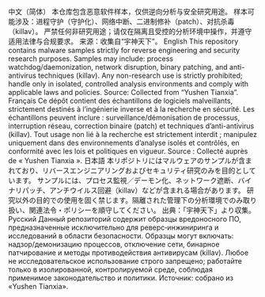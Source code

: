 中文（简体）
本仓库包含恶意软件样本，仅供逆向分析与安全研究用途。
样本可能涉及：进程守护（守护化）、网络中断、二进制修补（patch）、对抗杀毒（killav）。
严禁任何非研究用途；请仅在隔离且受控的分析环境中操作，并遵守适用法律与合规要求。
来源：收集自“宇神天下”。
English
This repository contains malware samples strictly for reverse engineering and security research purposes.
Samples may include: process watchdog/daemonization, network disruption, binary patching, and anti-antivirus techniques (killav).
Any non-research use is strictly prohibited; handle only in isolated, controlled analysis environments and comply with applicable laws and policies.
Source: Collected from “Yushen Tianxia”.
Français
Ce dépôt contient des échantillons de logiciels malveillants, strictement destinés à l’ingénierie inverse et à la recherche en sécurité.
Les échantillons peuvent inclure : surveillance/démonisation de processus, interruption réseau, correction binaire (patch) et techniques d’anti-antivirus (killav).
Tout usage non lié à la recherche est strictement interdit ; manipulez uniquement dans des environnements d’analyse isolés et contrôlés, en conformité avec les lois et politiques en vigueur.
Source : Collecté auprès de « Yushen Tianxia ».
日本語
本リポジトリにはマルウェアのサンプルが含まれており、リバースエンジニアリングおよびセキュリティ研究のみを目的としています。
サンプルには、プロセス監視／デーモン化、ネットワーク遮断、バイナリパッチ、アンチウイルス回避（killav）などが含まれる場合があります。
研究以外の目的での使用を固く禁じます。隔離された管理下の分析環境でのみ取り扱い、関連法令・ポリシーを順守してください。
出典：「宇神天下」より収集。
Русский
Данный репозиторий содержит образцы вредоносного ПО, предназначенные исключительно для реверс‑инжиниринга и исследований в области безопасности.
Образцы могут включать: надзор/демонизацию процессов, отключение сети, бинарное патчирование и методы противодействия антивирусам (killav).
Любое не исследовательское использование строго запрещено; работайте только в изолированной, контролируемой среде, соблюдая применимое законодательство и политики.
Источник: собрано из «Yushen Tianxia».
